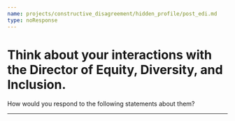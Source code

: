 ```yaml
---
name: projects/constructive_disagreement/hidden_profile/post_edi.md
type: noResponse
---
```


# Think about your interactions with the Director of Equity, Diversity, and Inclusion.

How would you respond to the following statements about them?

---
